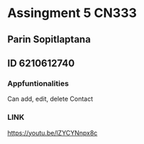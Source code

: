 # Assingment 5 CN333
## Parin Sopitlaptana
## ID 6210612740

### Appfuntionalities

Can add, edit, delete Contact
 

### LINK

https://youtu.be/lZYCYNnpx8c
